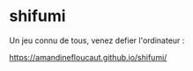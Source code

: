# shifumi

Un jeu connu de tous, venez defier l'ordinateur : 

https://amandinefloucaut.github.io/shifumi/
